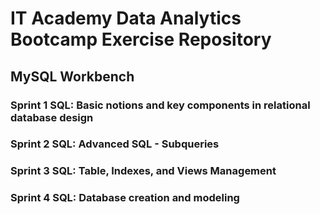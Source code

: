 # IT Academy Data Analytics Bootcamp Exercise Repository
## MySQL Workbench

### Sprint 1 SQL: Basic notions and key components in relational database design

### Sprint 2 SQL: Advanced SQL - Subqueries

### Sprint 3 SQL: Table, Indexes, and Views Management

### Sprint 4 SQL: Database creation and modeling
